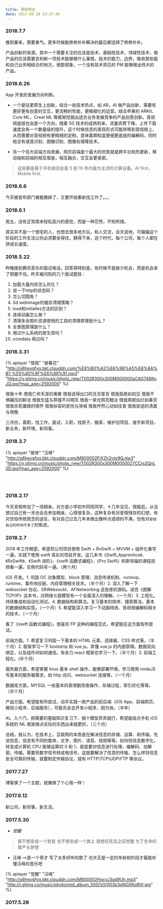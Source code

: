 ```yaml
---
title: 零碎想法
date: 2017-05-28 23:27:40
---
```


### 2018.7.7

推到重来，需要勇气。更多时候能修修补补解决的最后都选择了修修补补。

产品创新的来源。其中一个需要关注的应该是技术，基础性技术，领域性技术，做产品的应该需要去判断一项技术能够做什么事情，技术的能力，边界，吸收那些能和自己业务相结合的地方。很那想象，一个没有技术洞见的 PM 能够做出伟大的产品。

### 2018.6.26

App 开发的发展方向判断。

- 一个是往更原生上创新，结合一些技术热点，如 AR，AI 做产品创新，需要有更好更有创意的交互，更流畅的性能，更精细化的运营。结合苹果的 ARKit、Core ML，Creat ML 等框架挖掘出适合业务发展竞争的产品创意创新。音视频底层也会是一个方向，随着 5G 技术的成熟到来，流量资费下降，上传下载速度会有一个数量级的提升，这个时候信息的表现形式可能转移到音视频上，从而需要对音视频有更精细的定制，意味着颗粒度更细更底层的编解码，同时结合有语音识别、图像识别、图像处理等技术。

- 另一个往大前端方向发展，网页前端是个最大的优势就是跨平台和热更新，移动端和前端的相互借鉴，相互融合，交互会更紧密。

> 这些都是基于手机依旧会是 5 到 10 年内最为主流的计算设备。AI first，Mobile first.

### 2018.6.6

今天被宣布部门被裁撤掉了，又要开始重新找工作了。。。

### 2018.6.1

周五，没有正常周末轻松高兴的感觉，而是一种茫然，不知所措。

其实并不是一个很宅的人，也想去很多地方玩，和人交流，谈天说地，可偏偏这个阶段的工作生活让你必须要坐得住，静得下来，这个时代，每个公司，每个人都在拼成长速度。

### 2018.5.22

昨晚接到腾讯音乐的面试电话，回答得特别差。有时候不是缺少机会，而是机会来了把握不住。昨天被问到的几个面试题目：

1. 加载大量内存怎么优化？
2. 说一下http的状态码？
3. 怎么切圆角？
4. Sd webimage的缓存清理策略？
5. load和initialles方法的区别？
6. 连续动画怎么做？
7. 清理多余图片资源使用的工具的清理原理是什么？
8. 全景图原理是什么？
9. 用过什么系统的原生库吗？
10. coredata 用过吗？

### 2018.3.31

{% aplayer "借我" "谢春花" "http://o6heygfyq.bkt.clouddn.com/%E8%B0%A2%E6%98%A5%E8%8A%B1-%E5%80%9F%E6%88%91.mp3" "https://y.gtimg.cn/music/photo_new/T002R300x300M000000aCAG748KoJQ.jpg?max_age=2592000" %}

借我十年
借我亡命天涯的勇敢
借我说得出口的旦旦誓言
借我孤绝如初见
借我不惧碾压的鲜活
借我生猛与莽撞不问明天
借我一束光照亮黯淡
借我笑颜灿烂如春天
借我杀死庸碌的情怀
借我纵容的悲怆与哭喊
借我怦然心动如往昔
借我安适的清晨与傍晚

三月份，离职，找工作，面试，入职，找房子，搬家，维护旧项目，接手新项目，新业务，新环境，新同事。

### 2018.3.7

{% aplayer "彼岸" "汪峰" "http://o6heygfyq.bkt.clouddn.com/M800002FiXZh2vto9Q.mp3" "https://y.gtimg.cn/music/photo_new/T002R300x300M0000027CCrs2QnL0D.jpg?max_age=2592000" %}

<br></br>

### 2018.2.17

今天变相参加了一场相亲，对方是小学初中同班同学，十几年没见，很尴尬。从没想过自己有一天也会去参加相亲，心情很复杂。这种复杂有对爱情残存的幻想，有对世俗传统观念的逆反，有对自己过去几年未做出像样点成绩的不满，也有对`留给自己的时间不多了`的焦虑。

### 2018.2.7

2018 年工作期望。希望将公司项目使用 Swift + RxSwift + MVVM + 组件化重写一遍，实践下使用 swift 真实的项目开发。这几本书《Swift_Apprentice》、《RxSwift》、《Swift 进阶》、《swift 函数式编程》、《Pro Swift》和斯坦福的课程视频看一遍，实例代码写一遍。（两个月）

iOS 开发。1. 巩固 OC 对象模型、block 原理、消息传递机制、runloop、runtime、事件响应链、内存管理相关技术。（半个月）2. 深入了解一下 websocket 协议、SRWebsockt、AFNetworking 这些库的源码。读完《图解 TCP/IP》这本书，对网络七层模型有一个全面深入的理解。（一个月）3. 工程化。持续集成和自动化测试。4. 数据结构和算法。复习基本的排序、搜索算法，基本的数据结构实现。（一个月）5. 希望能深入学习一下动画特效、音视频编解码相关的技术。（一个月）

看了《swift 函数式编程》，很喜欢 FP 这种的编程范式，希望能在这方面有所尝试。

前端方面。1. 希望复习巩固一下基本的 HTML 元素、选择器、CSS 样式等。（半个月）2. 框架学习一下 bootstrip 和 vue.js。弄懂 vue.js 的内部原理。数据双向绑定，以及组件间如何通信。有余力 react 框架也学习一下。（半个月）3. 前端工程化。(半个月)

服务器方面，希望掌握 linux 基本 shell 操作，能够部署环境，学习使用 nodeJS 写基本的服务器需求，如 http 访问、websocket 连接等。（一个月）

数据库方面，MYSQL 一些基本的表增删改查操作，存储过程，索引优化等等。（半个月）

产品方面。希望能有所尝试，动手实践一款产品的前后端（iOS App、前端网页、微信小程序、后端服务），可能先会去开发小程序，因为快。（半年）

AI。入个门，把需要的基础知识复习下、搞个模型弄弄就行，希望能结合手机 iOS 系统的 ML 框架做点实际的东西出来就更好。（三个月）

总结。我认为，在技术上，互联网的本质是在解决信息的存储、运算、和传输。先说信息，信息有不同的载体，文字、图片、语音、视频等等。如何将信息数字化，转变成计算机 CPU 能够运算的 0 和 1，就是要对信息进行处理，编解码、加解密。传输。需要将数字信号转成电信号，这就要解决了信息的传输、怎么样将信息安全可靠的传输，就要制定传输协议，就有 HTTP\TCP\UDP\FTP 等协议。

### 2017.7.27

博客换了一个主题，就像换了个心情一样！

### 2017.6.12

新公司，新同事，新生活。

### 2017.5.30

* _觉醒_	
>我不想变成一个悲哀 也不想变成一个粪土 我想在死去之前觉醒 为了生命的尊严与梦想

* 汪峰-->是一个奇才 写了太多好听的歌了 也许正是一定的年龄和阶段才最能听懂汪峰的音乐吧


{% aplayer "觉醒" "汪峰" "http://o6heygfyq.bkt.clouddn.com/M800002HocyJ3ad9Uh.mp3" "http://i.gtimg.cn/music/photo/mid_album_500/V/I/003k3pNG0KpRVI.jpg" %}

### 2017.5.28
<!--* _检讨自己：_
* 做事情太冲动了，不该那样头脑发热就把工作辞了，不该盲目辞职，辞职是一件大事。做决定之前应该和家里人沟通，和领导沟通。在职场中，心态修炼很重要，不管在哪里，不管别人做什么，自己一样可以做自己的事情，凡事不应该找借口，自己想努力，应该要能适应各种环境干扰。对市场误判，对自己能力高估，现在找不到工作了，都是活该，一次深刻的教训。
* 凡事预则立，不预则废。不做规划，做了规划却没有执行力，这样的年纪还能任性多久？
* 越往后压力越大，如果还是这个样子，人生就要废了！只有用自己不断的进步来堵住那些悠悠众口，聪明和勤奋的人太多了，千万不能自己感动自己！
* 三十岁之前的时间很珍贵很珍贵！-->


<!--{% aplayer "彼岸" "汪峰" "http://o6heygfyq.bkt.clouddn.com/M800002FiXZh2vto9Q.mp3" "https://y.gtimg.cn/music/photo_new/T002R300x300M0000027CCrs2QnL0D.jpg?max_age=2592000" "autoplay" %}-->